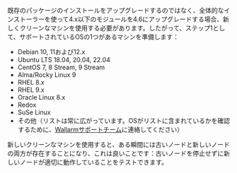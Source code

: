 既存のパッケージのインストールをアップグレードするのではなく、全体的なインストーラーを使って4.x以下のモジュールを4.6にアップグレードする場合、新しくクリーンなマシンを使用する必要があります。したがって、ステップ1として、サポートされているOSの1つがあるマシンを準備します：

* Debian 10, 11および12.x
* Ubuntu LTS 18.04, 20.04, 22.04
* CentOS 7, 8 Stream, 9 Stream
* Alma/Rocky Linux 9
* RHEL 8.x
* RHEL 9.x
* Oracle Linux 8.x
* Redox
* SuSe Linux
* その他（リストは常に広がっています。OSがリストに含まれているかを確認するために、[Wallarmサポートチーム](mailto:support@wallarm.com)に連絡してください）

新しいクリーンなマシンを使用すると、ある瞬間には古いノードと新しいノードの両方が存在することになり、これは良いことです：古いノードを停止せずに新しいノードが適切に動作していることをテストできます。